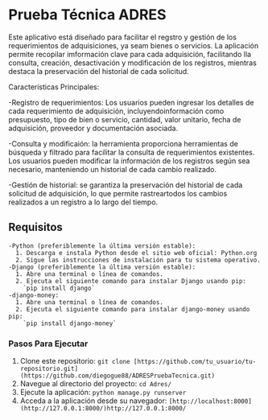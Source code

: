 # Prueba Técnica ADRES
  
  Este aplicativo está diseñado para facilitar el regstro y gestión de los requerimientos de adquisiciones, ya seam bienes o servicios.
  La aplicación permite recopilar imformación clave para cada adquisición, facilitando lla consulta, creación, desactivación y modificación
  de los registros, mientras destaca la preservación del historial de cada solicitud.

Características Principales:

  -Registro de requerimientos: Los usuarios pueden ingresar los detalles de cada requerimiento de adquisición, incluyendoinformación como presupuesto,
  tipo de bien o servicio, cantidad, valor unitario, fecha de adquisición, proveedor y documentación asociada.
  
  -Consulta y modificaión: la herramienta proporciona herramientas de búsqueda y filtrado para facilitar la consulta de requerimientos existentes. 
  Los usuarios pueden modificar la información de los registros según sea necesario, manteniendo un historial de cada cambio realizado.
  
  -Gestión de historial: se garantiza la preservación del historial de cada solicitud de adquisición, lo que permite rastreartodos los cambios 
  realizados a un registro a lo largo del tiempo.

## Requisitos
  
    -Python (preferiblemente la última versión estable):
      1. Descarga e instala Python desde el sitio web oficial: Python.org
      2. Sigue las instrucciones de instalación para tu sistema operativo.
    -Django (preferiblemente la última versión estable):
      1. Abre una terminal o línea de comandos.
      2. Ejecuta el siguiente comando para instalar Django usando pip:
        `pip install django`
    -django-money:
      1. Abre una terminal o línea de comandos.
      2. Ejecuta el siguiente comando para instalar django-money usando pip:
        `pip install django-money`

### Pasos Para Ejecutar
1. Clone este repositorio: `git clone [https://github.com/tu_usuario/tu-repositorio.git](https://github.com/diegogue88/ADRESPruebaTecnica.git)`
2. Navegue al directorio del proyecto: `cd Adres/`
4. Ejecute la aplicación: `python manage.py runserver`
5. Acceda a la aplicación desde su navegador: `[http://localhost:8000](http://127.0.0.1:8000/)http://127.0.0.1:8000/`
